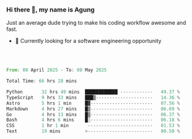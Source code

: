 ### Hi there 👋, my name is Agung
Just an average dude trying to make his coding workflow awesome and fast.

<!--
**agungfir98/agungfir98** is a ✨ _special_ ✨ repository because its `README.md` (this file) appears on your GitHub profile.
-->

- 🔭 Currently looking for a software engineering opportunity
<br/>
<br/>
<!--START_SECTION:waka-->

```rust
From: 08 April 2025 - To: 08 May 2025

Total Time: 66 hrs 28 mins

Python       32 hrs 49 mins  ████████████ ------------   49.37 %
TypeScript   9 hrs 33 mins   ███▒---------------------   14.36 %
Astro        5 hrs 1 min     █▓-----------------------   07.56 %
Markdown     4 hrs 27 mins   █▒-----------------------   06.69 %
Go           4 hrs 13 mins   █▒-----------------------   06.37 %
Bash         4 hrs 6 mins    █░-----------------------   06.18 %
CSS          1 hr 1 min       ------------------------   01.53 %
Text         19 mins         >------------------------   00.50 %
```

<!--END_SECTION:waka-->
